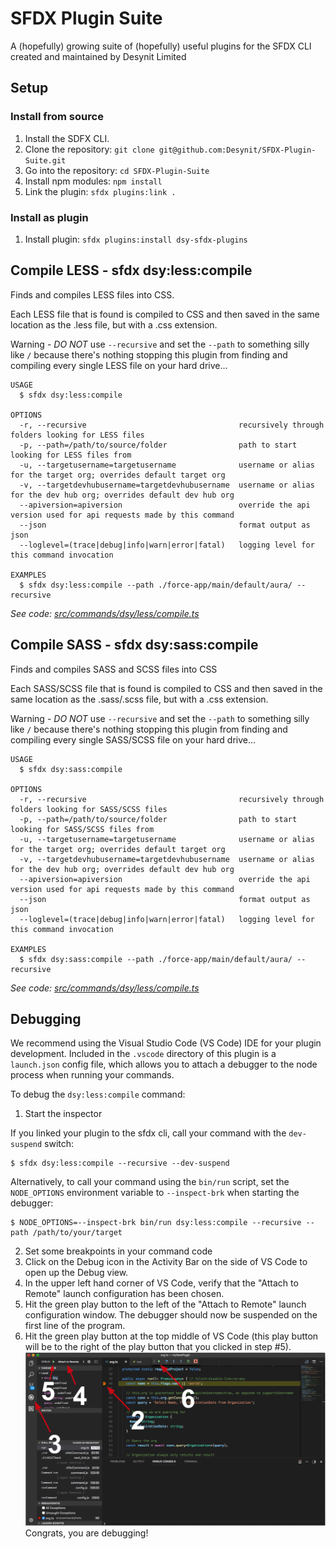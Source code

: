 # SFDX Plugin Suite

A (hopefully) growing suite of (hopefully) useful plugins for the SFDX CLI created and maintained by Desynit Limited

## Setup

### Install from source

1. Install the SDFX CLI.
1. Clone the repository: `git clone git@github.com:Desynit/SFDX-Plugin-Suite.git`
1. Go into the repository: `cd SFDX-Plugin-Suite`
1. Install npm modules: `npm install`
1. Link the plugin: `sfdx plugins:link .`

### Install as plugin

1. Install plugin: `sfdx plugins:install dsy-sfdx-plugins`


## Compile LESS - sfdx dsy:less:compile

Finds and compiles LESS files into CSS. 

Each LESS file that is found is compiled to CSS and then saved in the same location as the .less file, but with a .css
extension. 

Warning - *DO NOT* use `--recursive` and set the `--path` to something silly like `/` because there's nothing stopping this
plugin from finding and compiling every single LESS file on your hard drive...

```
USAGE
  $ sfdx dsy:less:compile

OPTIONS
  -r, --recursive                                  recursively through folders looking for LESS files 
  -p, --path=/path/to/source/folder                path to start looking for LESS files from
  -u, --targetusername=targetusername              username or alias for the target org; overrides default target org
  -v, --targetdevhubusername=targetdevhubusername  username or alias for the dev hub org; overrides default dev hub org
  --apiversion=apiversion                          override the api version used for api requests made by this command
  --json                                           format output as json
  --loglevel=(trace|debug|info|warn|error|fatal)   logging level for this command invocation

EXAMPLES
  $ sfdx dsy:less:compile --path ./force-app/main/default/aura/ --recursive
```

_See code: [src/commands/dsy/less/compile.ts](https://github.com/Desynit/SFDX-Plugin-Suite/blob/v0.0.0/src/commands/dsy/less/compile.ts)_

## Compile SASS - sfdx dsy:sass:compile

Finds and compiles SASS and SCSS files into CSS

Each SASS/SCSS file that is found is compiled to CSS and then saved in the same location as the .sass/.scss file, but with a .css
extension. 

Warning - *DO NOT* use `--recursive` and set the `--path` to something silly like `/` because there's nothing stopping this
plugin from finding and compiling every single SASS/SCSS file on your hard drive...

```
USAGE
  $ sfdx dsy:sass:compile

OPTIONS
  -r, --recursive                                  recursively through folders looking for SASS/SCSS files 
  -p, --path=/path/to/source/folder                path to start looking for SASS/SCSS files from
  -u, --targetusername=targetusername              username or alias for the target org; overrides default target org
  -v, --targetdevhubusername=targetdevhubusername  username or alias for the dev hub org; overrides default dev hub org
  --apiversion=apiversion                          override the api version used for api requests made by this command
  --json                                           format output as json
  --loglevel=(trace|debug|info|warn|error|fatal)   logging level for this command invocation

EXAMPLES
  $ sfdx dsy:sass:compile --path ./force-app/main/default/aura/ --recursive
```

_See code: [src/commands/dsy/less/compile.ts](https://github.com/Desynit/SFDX-Plugin-Suite/blob/v0.0.0/src/commands/dsy/less/compile.ts)_


<!-- commandsstop -->
<!-- debugging-your-plugin -->
## Debugging
We recommend using the Visual Studio Code (VS Code) IDE for your plugin development. Included in the `.vscode` directory of this plugin is a `launch.json` config file, which allows you to attach a debugger to the node process when running your commands.

To debug the `dsy:less:compile` command: 
1. Start the inspector
  
If you linked your plugin to the sfdx cli, call your command with the `dev-suspend` switch: 
```sh-session
$ sfdx dsy:less:compile --recursive --dev-suspend
```
  
Alternatively, to call your command using the `bin/run` script, set the `NODE_OPTIONS` environment variable to `--inspect-brk` when starting the debugger:
```sh-session
$ NODE_OPTIONS=--inspect-brk bin/run dsy:less:compile --recursive --path /path/to/your/target
```

2. Set some breakpoints in your command code
3. Click on the Debug icon in the Activity Bar on the side of VS Code to open up the Debug view.
4. In the upper left hand corner of VS Code, verify that the "Attach to Remote" launch configuration has been chosen.
5. Hit the green play button to the left of the "Attach to Remote" launch configuration window. The debugger should now be suspended on the first line of the program. 
6. Hit the green play button at the top middle of VS Code (this play button will be to the right of the play button that you clicked in step #5).
<br><img src=".images/vscodeScreenshot.png" width="480" height="278"><br>
Congrats, you are debugging!
